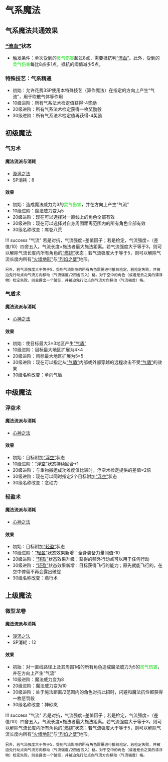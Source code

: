 # 气系魔法

## 气系魔法共通效果

### <a href="../../../status/normal/#流血" target="_blank">“流血”</a>状态

* 触发条件：单次受到的<font color="#00dd00">灵气伤害</font>超过8点，需要抵抗判<a href="../../../status/normal/#流血" target="_blank">“流血”</a>。此外，受到的<font color="#00dd00">灵气伤害</font>每比8点多1点，抵抗的阈值减少5点。

### 特殊技艺：气系精通

* 初始：允许花费3SP使用本特殊技艺（算作魔法）在指定的方向上产生“气流”，用于吹散气体等作用
* 10级进阶：所有气系法术检定值获得-4奖励
* 20级进阶：所有气系法术检定获得一枚奖励骰
* 30级进阶：所有气系法术检定值再获得-4奖励

## 初级魔法

### 气刃术

#### 魔法流派与消耗

* <a href="/rules/V4.x rules/8·magic/#_10" target="_blank">漩涡之法</a>
* SP消耗：8

#### 效果

* 初始：造成魔法威力为3的<font color="#00dd00">灵气伤害</font>，并在方向上产生“气流”
* 10级进阶：魔法威力变为5
* 20级进阶：现在可以选择对一直线上的角色全部有效
* 30级进阶：现在可以选择对自身周围距离范围内的所有角色全部有效
* 30级名称改变：席卷八荒

!!! success "气流"
    若是对抗，气流强度=差值因子；若是检定，气流强度=（差值/10）四舍五入。气流长度=施法者最大施法距离。若气流强度大于等于3，则可以解除气流长度内所有角色的<a href="../../../status/normal/#燃烧" target="_blank">“燃烧”</a>状态；若气流强度大于等于5，则可以解除气流长度内所有<a href="../../../status/terrain/#火墙地形" target="_blank">“火墙地形”</a>与<a href="../../../status/terrain/#烈焰之壁" target="_blank">“烈焰之壁”</a>地形。

    另外，若气流强度大于等于5，受到气流影响的所有角色需要进行抵抗检定，若检定失败，并被迫免行动点向气流方向移动（气流强度/2四舍五入）格。对于空中的角色（或者是云之类的漂浮物）检定失败，则会露出一个破绽，并被迫免行动点向气流方向移动（气流强度）格。

### 气盾术

#### 魔法流派与消耗

* <a href="/rules/V4.x rules/8·magic/#_14" target="_blank">心神之法</a>

#### 效果

* 初始：使目标最大3×3地区产生<a href="../../../status/terrain/#气盾" target="_blank">“气盾”</a>
* 10级进阶：目标最大地区扩展为4×4
* 20级进阶：目标最大地区扩展为5×5
* 30级进阶：现在可以指定从<a href="../../../status/terrain/#气盾" target="_blank">“气盾”</a>内部或外部穿越的远程攻击不受<a href="../../../status/terrain/#气盾" target="_blank">“气盾”</a>的效果
* 30级名称改变：单向气盾

## 中级魔法

### 浮空术

#### 魔法流派与消耗

* <a href="/rules/V4.x rules/8·magic/#_14" target="_blank">心神之法</a>

#### 效果

* 初始：目标附加<a href="../../../status/normal/#浮空" target="_blank">“浮空”</a>状态
* 10级进阶：<a href="../../../status/normal/#浮空" target="_blank">“浮空”</a>状态持续回合+1
* 20级进阶：与重物搬运成功难度值比较时，浮空术检定提供的差值×2倍
* 30级进阶：现在可以同时指定2个目标附加<a href="../../../status/normal/#浮空" target="_blank">“浮空”</a>状态
* 30级名称改变：念动力

### 轻盈术

#### 魔法流派与消耗

* <a href="/rules/V4.x rules/8·magic/#_14" target="_blank">心神之法</a>

#### 效果

* 初始：目标附加<a href="../../../status/normal/#轻盈" target="_blank">“轻盈”</a>状态
* 10级进阶：<a href="../../../status/normal/#轻盈" target="_blank">“轻盈”</a>状态效果新增：全身装备力量阈值-10
* 20级进阶：<a href="../../../status/normal/#轻盈" target="_blank">“轻盈”</a>状态效果升级：获得的额外行动点可以用于任何行动
* 30级进阶：<a href="../../../status/normal/#轻盈" target="_blank">“轻盈”</a>状态效果新增：目标获得飞行的能力；原先就能飞行的，在空中停留不再会露出破绽
* 30级名称改变：燕行术

## 上级魔法

### 微型龙卷

#### 魔法流派与消耗

* <a href="/rules/V4.x rules/8·magic/#_10" target="_blank">漩涡之法</a>
* SP消耗：12

#### 效果

* 初始：对一直线路径上及其周围1格的所有角色造成魔法威力为5的<font color="#00dd00">灵气伤害</font>，并在方向上产生“气流”
* 10级进阶：魔法威力变为8
* 20级进阶：魔法威力变为10
* 30级进阶：处于施法距离/2范围内的角色对抗此招时，闪避和魔法抗性都获得一枚惩罚骰
* 30级名称改变：神砂岚

!!! success "气流"
    若是对抗，气流强度=差值因子；若是检定，气流强度=（差值/10）四舍五入。气流长度=施法者最大施法距离。若气流强度大于等于3，则可以解除气流长度内所有角色的<a href="../../../status/normal/#燃烧" target="_blank">“燃烧”</a>状态；若气流强度大于等于5，则可以解除气流长度内所有<a href="../../../status/terrain/#火墙地形" target="_blank">“火墙地形”</a>与<a href="../../../status/terrain/#烈焰之壁" target="_blank">“烈焰之壁”</a>地形。

    另外，若气流强度大于等于5，受到气流影响的所有角色需要进行抵抗检定，若检定失败，并被迫免行动点向气流方向移动（气流强度/2四舍五入）格。对于空中的角色（或者是云之类的漂浮物）检定失败，则会露出一个破绽，并被迫免行动点向气流方向移动（气流强度）格。